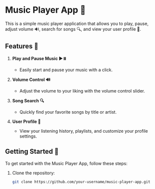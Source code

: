 # Music Player App 🎵

This is a simple music player application that allows you to play, pause, adjust volume 🔊, search for songs 🔍, and view your user profile 👤.

## Features 🚀

1. **Play and Pause Music ▶️⏸️**
   - Easily start and pause your music with a click.

2. **Volume Control 🔊**
   - Adjust the volume to your liking with the volume control slider.

3. **Song Search 🔍**
   - Quickly find your favorite songs by title or artist.

4. **User Profile 👤**
   - View your listening history, playlists, and customize your profile settings.

## Getting Started 🏁

To get started with the Music Player App, follow these steps:

1. Clone the repository:
   ```bash
   git clone https://github.com/your-username/music-player-app.git
